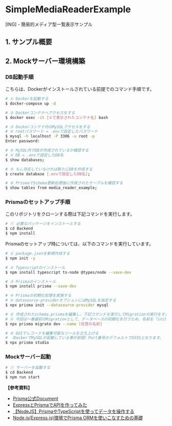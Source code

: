 # SimpleMediaReaderExample

[ING] - 簡易的メディア型一覧表示サンプル

## 1. サンプル概要

## 2. Mockサーバー環境構築

### DB起動手順

こちらは、Dockerがインストールされている前提でのコマンド手順です。

```bash
# ① Dockerを起動する
$ docker-compose up -d

# ② Dockerコンテナへアクセスをする
$ docker exec -it [①で表示されたコンテナ名] bash

# ③ Dockerコンテナ内のMySQLアクセスをする
# ※ rootパスワード = .envで設定したパスワード
$ mysql -h localhost -P 3306 -u root -p
Enter password: 

# ④ MySQL内でDBが作成されているか確認する
# ※ DB = .envで設定したDB名
$ show databases;

# ⑤ もし存在していなければ新たにDBを作成する
$ create database [.envで設定したDB名];

# ⑥ PrismaでSchema更新処理後に作成されたテーブルを確認する
$ show tables from media_reader_example;
```

### Prismaのセットアップ手順

このリポジトリをクローンする際は下記コマンドを実行します。

```bash
# ① 必要なパッケージをインストールする
$ cd Backend
$ npm install
```

Prismaのセットアップ時については、以下のコマンドを実行しています。

```bash
# ① package.jsonを新規作成する
$ npm init -y

# ② Typescriptのインストール
$ npm install typescript ts-node @types/node --save-dev

# ③ Prismaのインストール
$ npm install prisma --save-dev

# ④ Prismaの初期化処理を実施する
# ※ datasource-providerオプションにはMySQLを指定する
$ npx prisma init --datasource-provider mysql

# ⑤ 作成されたschema.prismaを編集し、下記コマンドを実行してMigrationの実行をする
# ※ 今回は一番最初のMigrationとして、データベースの初期化を行うため、名前を「init」にしている。
$ npx prisma migrate dev --name [任意の名前]

# ⑥ GUIでレコードを編集可能なツールを立ち上げる
# （DockerでMySQLが起動している事が前提）Port番号のデフォルトで5555となります。
$ npx prisma studio
```

### Mockサーバー起動

```bash
# ① サーバーを起動する
$ cd Backend
$ npm run start
```

__【参考資料】__

- [Prisma公式Document](https://www.prisma.io/express)
- [ExpressとPrismaでAPIを作ってみた](https://logical-studio.com/develop/backend/20240524-express-prisma-api/)
- [【NodeJS】PrismaやTypeScriptを使ってデータを操作する](https://isub.co.jp/nodejs/getting-started-with-prisma/)
- [Node.js(Express.js)環境でPrisma ORMを使いこなすための基礎](https://reffect.co.jp/node-js/prisma-basic)
